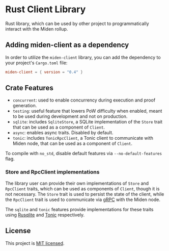 # Rust Client Library

Rust library, which can be used by other project to programmatically interact with the Miden rollup.

## Adding miden-client as a dependency

In order to utilize the `miden-client` library, you can add the dependency to your project's `Cargo.toml` file:

````toml
miden-client = { version = "0.4" }
````

## Crate Features

- `concurrent`: used to enable concurrency during execution and proof generation.
- `testing`: useful feature that lowers PoW difficulty when enabled, meant to be used during development and not on production.
- `sqlite`: includes `SqliteStore`, a SQLite implementation of the `Store` trait that can be used as a component of `Client`.
- `async`: enables async traits. Disabled by default.
- `tonic`: includes `TonicRpcClient`, a Tonic client to communicate with Miden node, that can be used as a component of `Client`.

To compile with `no_std`, disable default features via `--no-default-features` flag.

### Store and RpcClient implementations

The library user can provide their own implementations of `Store` and `RpcClient` traits, which can be used as components of `Client`, though it is not necessary. The `Store` trait is used to persist the state of the client, while the `RpcClient` trait is used to communicate via [gRPC](https://grpc.io/) with the Miden node.

The `sqlite` and `tonic` features provide implementations for these traits using [Rusqlite](https://github.com/rusqlite/rusqlite) and [Tonic](https://github.com/hyperium/tonic) respectively.

## License
This project is [MIT licensed](../../LICENSE).
